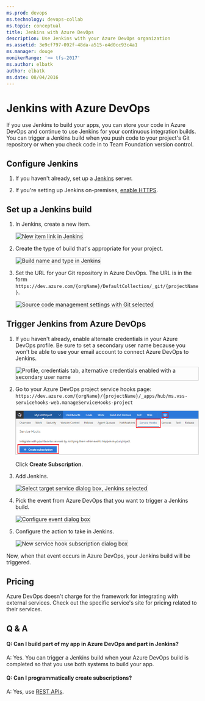 ```yaml
---
ms.prod: devops
ms.technology: devops-collab
ms.topic: conceptual
title: Jenkins with Azure DevOps
description: Use Jenkins with your Azure DevOps organization
ms.assetid: 3e9cf797-092f-48da-a515-e4d0cc93c4a1
ms.manager: douge
monikerRange: '>= tfs-2017'
ms.author: elbatk
author: elbatk
ms.date: 08/04/2016
---
```


# Jenkins with Azure DevOps

If you use Jenkins to build your apps, you can store your code in Azure DevOps
and continue to use Jenkins for your continuous integration builds.
You can trigger a Jenkins build when you push code to your project's
Git repository or when you check code in to Team Foundation version control.

## Configure Jenkins

1. If you haven't already, set up a [Jenkins](http://jenkins-ci.org/) server.

2. If you're setting up Jenkins on-premises, [enable HTTPS](https://wiki.jenkins-ci.org/display/JENKINS/Starting+and+Accessing+Jenkins).

## Set up a Jenkins build

1. In Jenkins, create a new item.

   <img alt="New item link in Jenkins" src="./_img/jenkins/new-item.png" style="border: 1px solid #CCCCCC" />

2. Create the type of build that's appropriate for your project.

   <img alt="Build name and type in Jenkins" src="./_img/jenkins/my-build.png" style="border: 1px solid #CCCCCC" />

3. Set the URL for your Git repository in Azure DevOps.
The URL is in the form ```https://dev.azure.com/{orgName}/DefaultCollection/_git/{projectName}```.

   <img alt="Source code management settings with Git selected" src="./_img/jenkins/source-code-management-settings.png" style="border: 1px solid #CCCCCC" />

## Trigger Jenkins from Azure DevOps 

1. If you haven't already, enable alternate credentials in your Azure DevOps profile.
Be sure to set a secondary user name because you won't be able to use your email account
to connect Azure DevOps to Jenkins.

   <img alt="Profile, credentials tab, alternative credentials enabled with a secondary user name" src="./_img/jenkins/alternate-credentials.png" style="border: 1px solid #CCCCCC" />

0. Go to your Azure DevOps project service hooks page: `https://dev.azure.com/{orgName}/{projectName}/_apps/hub/ms.vss-servicehooks-web.manageServiceHooks-project`

	![Project administration page](./_img/add-service-hook.png)

	Click **Create Subscription**.

4. Add Jenkins.

   <img alt="Select target service dialog box, Jenkins selected" src="./_img/jenkins/target-service.png" style="border: 1px solid #CCCCCC" />

5. Pick the event from Azure DevOps that you want to trigger a Jenkins build.

   <img alt="Configure event dialog box" src="./_img/jenkins/configure-event.png" style="border: 1px solid #CCCCCC" />

6. Configure the action to take in Jenkins.

   <img alt="New service hook subscription dialog box" src="./_img/jenkins/subscription.png" style="border: 1px solid #CCCCCC" />

Now, when that event occurs in Azure DevOps, your Jenkins build will be triggered.

## Pricing
Azure DevOps doesn't charge for the framework for integrating with external services. Check out the specific service's site
for pricing related to their services. 

## Q & A

<!-- BEGINSECTION class="m-qanda" -->

#### Q: Can I build part of my app in Azure DevOps and part in Jenkins?

A: Yes. You can trigger a Jenkins build when your Azure DevOps build is completed so that you use both systems to build your app.

#### Q: Can I programmatically create subscriptions?

A: Yes, use [REST APIs](../create-subscription.md).

<!-- ENDSECTION -->